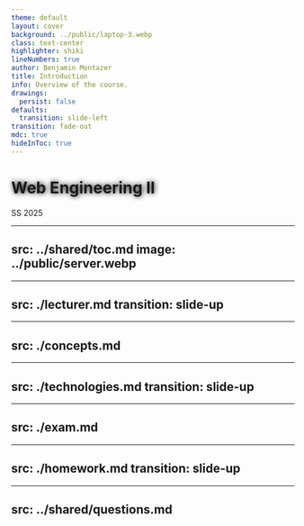 ```yaml
---
theme: default
layout: cover
background: ../public/laptop-3.webp
class: text-center
highlighter: shiki
lineNumbers: true
author: Benjamin Montazer
title: Introduction
info: Overview of the course.
drawings:
  persist: false
defaults:
  transition: slide-left
transition: fade-out
mdc: true
hideInToc: true
---
```


# Web Engineering II

SS 2025

<style scoped>
  h1 {
    text-shadow: #000 1px 0 10px !important;
  }
</style>


---
src: ../shared/toc.md
image: ../public/server.webp
---


---
src: ./lecturer.md
transition: slide-up
---


---
src: ./concepts.md
---


---
src: ./technologies.md
transition: slide-up
---


---
src: ./exam.md
---


---
src: ./homework.md
transition: slide-up
---


---
src: ../shared/questions.md
---
